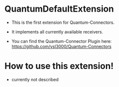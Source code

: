 # QuantumDefaultExtension

* This is the first extension for Quantum-Connectors.
* It implements all currently available receivers.

* You can find the Quantum-Connector Plugin here: https://github.com/ysl3000/Quantum-Connectors

# How to use this extension!
* currently not described